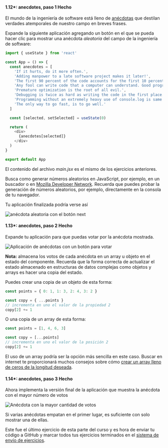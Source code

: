 #### 1.12*: anecdotes, paso 1 **Hecho**

El mundo de la ingeniería de software está lleno de [anécdotas](http://www.comp.nus.edu.sg/~damithch/pages/SE-quotes.htm) que destilan verdades atemporales de nuestro campo en breves frases.

Expande la siguiente aplicación agregando un botón en el que se pueda hacer clic para mostrar una anécdota _aleatoria_ del campo de la ingeniería de software:

```js
import { useState } from 'react'

const App = () => {
  const anecdotes = [
    'If it hurts, do it more often.',
    'Adding manpower to a late software project makes it later!',
    'The first 90 percent of the code accounts for the first 10 percent of the development time...The remaining 10 percent of the code accounts for the other 90 percent of the development time.',
    'Any fool can write code that a computer can understand. Good programmers write code that humans can understand.',
    'Premature optimization is the root of all evil.',
    'Debugging is twice as hard as writing the code in the first place. Therefore, if you write the code as cleverly as possible, you are, by definition, not smart enough to debug it.',
    'Programming without an extremely heavy use of console.log is same as if a doctor would refuse to use x-rays or blood tests when diagnosing patients.',
    'The only way to go fast, is to go well.'
  ]

  const [selected, setSelected] = useState(0)

  return (
    <div>
      {anecdotes[selected]}
    </div>
  )
}

export default App
```

El contenido del archivo _main.jsx_ es el mismo de los ejercicios anteriores.

Busca como generar números aleatorios en JavaScript, por ejemplo, en un buscador o en [Mozilla Developer Network](https://developer.mozilla.org/). Recuerda que puedes probar la generación de números aleatorios, por ejemplo, directamente en la consola de tu navegador.

Tu aplicación finalizada podría verse así

![anécdota aleatoria con el botón next](https://fullstackopen.com/static/8577fa00fc4d946e2322de9b2707c89c/5a190/18a.png)

#### 1.13*: anecdotes, paso 2 **Hecho**

Expande tu aplicación para que puedas votar por la anécdota mostrada.

![Aplicación de anécdotas con un botón para votar](https://fullstackopen.com/static/06f95cb43a18bd6429174200a8d17cff/5a190/19a.png)

**Nota:** almacena los votos de cada anécdota en un array u objeto en el estado del componente. Recuerda que la forma correcta de actualizar el estado almacenado en estructuras de datos complejas como objetos y arrays es hacer una copia del estado.

Puedes crear una copia de un objeto de esta forma:

```js
const points = { 0: 1, 1: 3, 2: 4, 3: 2 }

const copy = { ...points }
// incrementa en uno el valor de la propiedad 2
copy[2] += 1
```

O una copia de un array de esta forma:

```js
const points = [1, 4, 6, 3]

const copy = [...points]
// incrementa en uno el valor de la posición 2
copy[2] += 1
```

El uso de un array podría ser la opción más sencilla en este caso. Buscar en internet te proporcionará muchos consejos sobre cómo [crear un array lleno de ceros de la longitud deseada](https://stackoverflow.com/questions/20222501/how-to-create-a-zero-filled-javascript-array-of-arbitrary-length/22209781).

#### 1.14*: anecdotes, paso 3 **Hecho**

Ahora implementa la versión final de la aplicación que muestra la anécdota con el mayor número de votos

![Anécdota con la mayor cantidad de votos](https://fullstackopen.com/static/3e8638efbbbbcabac7bb79466ab3a5f6/5a190/20a.png)

Si varias anécdotas empatan en el primer lugar, es suficiente con solo mostrar una de ellas.

Este fue el último ejercicio de esta parte del curso y es hora de enviar tu código a GitHub y marcar todos tus ejercicios terminados en el [sistema de envío de ejercicios](https://studies.cs.helsinki.fi/stats/courses/fullstackopen).